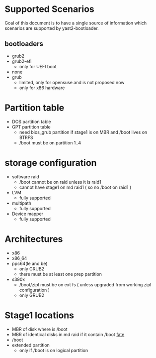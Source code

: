 # Supported Scenarios

Goal of this document is to have a single source of information  which scenarios are supported by yast2-bootloader.

## bootloaders

* grub2
* grub2-efi
  * only for UEFI boot
* none
* grub
  * limited, only for opensuse and is not proposed now
  * only for x86 hardware

# Partition table

* DOS partition table
* GPT partition table
  * need bios_grub partition if stage1 is on MBR and /boot lives on BTRFS
  * /boot must be on partition 1..4

# storage configuration

* software raid
  * /boot cannot be on raid unless it is raid1
  * cannot have stage1 on md raid1 ( so no /boot on raid1 )
* LVM
  * fully supported
* multipath
  * fully supported
* Device mapper
  * fully supported

# Architectures

* x86
* x86_64
* ppc64(le and be)
  * only GRUB2
  * there must be at least one prep partition
* s390x
  * /boot/zipl must be on ext fs ( unless upgraded from working zipl configuration )
  * only GRUB2

# Stage1 locations

* MBR of disk where is /boot
* MBR of identical disks in md raid if it contain /boot [fate](https://fate.novell.com/316983)
* /boot
* extended partition
  * only if /boot is on logical partition

